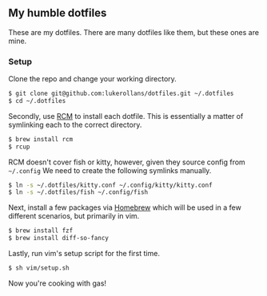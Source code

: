 ## My humble dotfiles

These are my dotfiles. There are many dotfiles like them, but these ones are
mine.

### Setup

Clone the repo and change your working directory.

```bash
$ git clone git@github.com:lukerollans/dotfiles.git ~/.dotfiles
$ cd ~/.dotfiles
```

Secondly, use [RCM](https://github.com/thoughtbot/rcm) to install each
dotfile. This is essentially a matter of symlinking each to the correct
directory.

```bash
$ brew install rcm
$ rcup
```

RCM doesn't cover fish or kitty, however, given they source config from
`~/.config` We need to create the following symlinks manually.

```bash
$ ln -s ~/.dotfiles/kitty.conf ~/.config/kitty/kitty.conf
$ ln -s ~/.dotfiles/fish ~/.config/fish
```

Next, install a few packages via [Homebrew](https://brew.sh) which will be used
in a few different scenarios, but primarily in vim.

```bash
$ brew install fzf
$ brew install diff-so-fancy
```

Lastly, run vim's setup script for the first time.

```bash
$ sh vim/setup.sh
```

Now you're cooking with gas!
